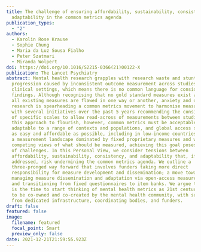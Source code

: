 ```yaml
---
title: The challenge of ensuring affordability, sustainability, consistency, and
  adaptability in the common metrics agenda
publication_types:
  - "2"
authors:
  - Karolin Rose Krause
  - Sophie Chung
  - Maria da Luz Sousa Fialho
  - Peter Szatmari
  - Miranda Wolpert
doi: https://doi.org/10.1016/S2215-0366(21)00122-X
publication: The Lancet Psychiatry
abstract: Mental health research grapples with research waste and stunted field
  progression caused by inconsistent outcome measurement across studies and
  clinical settings, which means there is no common language for considering
  findings. Although recognising that no gold standard measures exist and that
  all existing measures are flawed in one way or another, anxiety and depression
  research is spearheading a common metrics movement to harmonise measurement,
  with several initiatives over the past 5 years recommending the consistent use
  of specific scales to allow read-across of measurements between studies. For
  this approach to flourish, however, common metrics must be acceptable and
  adaptable to a range of contexts and populations, and global access should be
  as easy and affordable as possible, including in low-income countries. Within
  a measurement landscape dominated by fixed proprietary measures and with
  competing views of what should be measured, achieving this goal poses a range
  of challenges. In this Personal View, we consider tensions between
  affordability, sustainability, consistency, and adaptability that, if not
  addressed, risk undermining the common metrics agenda. We outline a
  three-pronged way forward that involves funders taking more direct
  responsibility for measure development and dissemination; a move towards
  managing measure dissemination and adaptation via open-access measure hubs;
  and transitioning from fixed questionnaires to item banks. We argue that now
  is the time to start thinking of mental health metrics as 21st century tools
  to be co-owned and co-created by the mental health community, with support
  from dedicated infrastructure, coordinating bodies, and funders.
draft: false
featured: false
image:
  filename: featured
  focal_point: Smart
  preview_only: false
date: 2021-12-21T21:59:55.923Z
---
```

